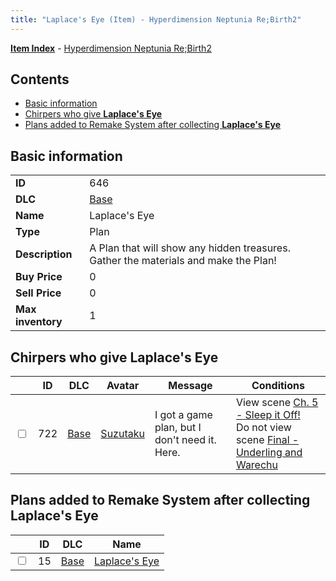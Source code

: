 ```yaml
---
title: "Laplace's Eye (Item) - Hyperdimension Neptunia Re;Birth2"
---
```


[**Item Index**](/neptunia/rb2/item/index.html) - [Hyperdimension Neptunia Re;Birth2](/neptunia/rb2)

## Contents

- [Basic information](#basic-information)
- [Chirpers who give **Laplace's Eye**](#chirpers-who-give-laplaces-eye)
- [Plans added to Remake System after collecting **Laplace's Eye**](#plans-added-to-remake-system-after-collecting-laplaces-eye)

## Basic information

|   |   |
| -- | -- |
| **ID** | 646 |
| **DLC** | [Base](/neptunia/rb2/dlc/0-base.html) |
| **Name** | Laplace's Eye |
| **Type** | Plan |
| **Description** | A Plan that will show any hidden treasures. Gather the materials and make the Plan! |
| **Buy Price** | 0 |
| **Sell Price** | 0 |
| **Max inventory** | 1 |

## Chirpers who give **Laplace's Eye**

|    | ID | DLC | Avatar | Message | Conditions |
| -- | -- | --- | ------ | ------- | ---------- |
| <input type="checkbox" id="rb2-chirper-event-0-722" class="trackbox" /> | 722 | [Base](/neptunia/rb2/dlc/0-base.html) | [Suzutaku](/neptunia/rb2/avatar/0-157-suzutaku.html) | I got a game plan, but I don't need it. Here. | View scene [Ch. 5 - Sleep it Off!](/neptunia/rb2/scene/0-356-ch-5-sleep-it-off.html)<br />Do not view scene [Final - Underling and Warechu](/neptunia/rb2/scene/0-468-final-underling-and-warechu.html) |

## Plans added to Remake System after collecting **Laplace's Eye**

|    | ID | DLC | Name |
| -- | -- | --- | ---- |
| <input type="checkbox" id="rb2-remake-0-15" class="trackbox" /> | 15 | [Base](/neptunia/rb2/dlc/0-base.html) | [Laplace's Eye](/neptunia/rb2/remake/0-15-laplaces-eye.html) |